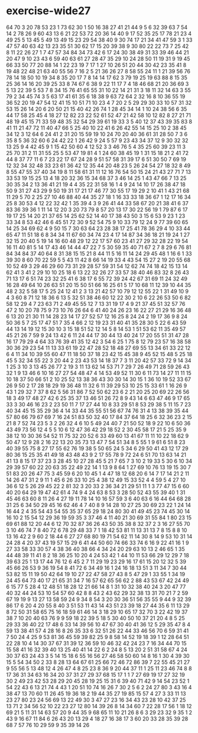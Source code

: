 # exercise-wide27
64
70
3
20
78
53
23
1
73
62
30
1
50
16
38
27
41
21
44
9
5
6
32
39
63
7
54
14
2
78
26
9
60
43
13
6
21
22
53
72
20
36
14
40
9
17
52
35
25
17
78
21
23
4
49
25
5
13
45
5
49
13
49
15
23
29
54
38
40
9
30
74
17
21
34
41
47
59
3
1
33
47
57
40
63
42
13
23
35
51
30
62
17
15
20
39
38
9
30
80
22
22
73
7
25
42
8
11
22
26
27
1
7
47
57
34
84
34
73
42
6
17
24
30
38
49
31
33
39
46
44
21
20
47
9
10
23
43
6
59
40
63
61
27
28
47
35
29
10
24
28
50
11
19
31
9
19
45
66
33
50
77
20
88
14
1
22
23
19
7
17
1
27
10
26
51
20
44
30
42
23
35
41
8
19
48
22
48
21
63
40
55
56
7
16
2
5
21
36
26
27
8
58
55
24
11
1
21
39
56
76
78
14
18
50
10
19
34
8
35
20
17
7
8
14
14
17
62
3
79
19
25
19
63
88
8
15
35
25
36
14
16
20
39
25
33
8
74
67
6
38
9
22
11
17
7
4
18
46
68
21
20
36
69
3
5
13
22
39
5
53
7
8
34
15
76
41
65
55
31
10
22
14
21
31
3
18
11
32
14
63
3
55
79
2
34
45
74
3
5
63
17
41
61
35
6
18
38
9
63
72
64
2
32
16
8
10
36
55
19
36
52
20
19
47
54
12
41
15
10
51
71
10
23
4
7
20
2
5
29
29
30
33
10
57
31
32
53
15
26
14
20
6
20
50
21
15
40
42
26
74
1
28
45
34
14
1
10
24
38
56
6
35
44
17
58
25
45
4
18
27
12
82
23
22
52
61
52
47
21
42
58
10
12
82
8
27
21
71
48
19
45
15
71
33
59
48
35
32
54
29
39
61
19
33
3
5
40
12
37
43
39
35
83
8
41
11
21
47
72
11
40
47
66
5
25
40
10
22
41
6
26
42
55
14
15
25
10
2
38
45
34
12
3
12
64
6
24
41
2
31
20
15
59
19
10
24
70
20
40
36
61
31
28
50
7
3
6
35
8
5
36
32
60
6
24
42
22
1
26
42
9
24
5
57
9
23
43
34
37
12
9
30
32
32
13
25
9
4
42
45
9
1
15
42
50
60
4
12
52
3
3
46
76
5
4
35
25
60
39
23
11
3
25
70
31
2
11
31
55
25
5
53
47
19
81
4
1
24
60
38
45
19
1
31
15
18
21
2
41
72
44
8
37
77
11
6
7
23
22
17
67
24
28
9
51
57
58
31
39
17
6
51
30
50
7
69
19
12
32
34
32
48
33
23
61
36
42
12
35
44
20
48
23
5
26
24
54
27
18
32
8
49
8
55
47
55
37
40
34
19
8
11
58
61
31
11
12
16
76
54
50
15
24
21
43
27
71
7
13
33
53
19
15
25
13
4
18
20
32
36
15
34
68
37
3
46
14
25
1
43
47
66
7
13
25
30
35
34
2
13
36
41
21
19
4
4
35
22
31
58
16
1
4
9
24
14
10
17
26
38
47
18
50
9
31
27
43
29
9
50
19
31
17
21
17
46
77
30
55
17
19
29
2
10
41
1
43
21
68
11
29
5
70
2
25
27
10
46
88
40
44
35
27
18
1
16
33
33
18
36
67
1
12
17
16
34
25
8
30
53
4
12
22
32
42
1
35
39
4
3
9
26
41
44
33
58
67
20
21
38
41
6
37
83
36
39
36
1
11
14
12
20
3
20
73
79
8
57
20
13
17
30
22
56
19
1
79
87
6
17
19
17
25
14
20
21
37
65
14
25
62
52
14
40
17
38
43
50
3
15
6
53
9
23
1
23
33
34
8
53
42
46
6
45
51
72
30
9
52
54
75
9
10
33
79
12
24
9
77
39
60
65
14
25
34
69
62
4
9
50
15
7
30
63
64
23
28
38
17
25
41
78
36
29
4
10
33
44
65
47
11
51
18
6
8
34
34
11
67
60
34
74
23
4
17
14
87
34
36
18
21
19
24
1
27
32
15
20
40
5
19
14
16
60
48
29
12
22
17
57
60
23
41
27
29
32
28
22
19
54
16
11
40
81
5
14
17
43
46
14
44
47
22
7
5
30
59
35
40
71
67
2
7
8
29
6
76
81
84
34
84
37
40
64
8
31
38
15
15
21
8
44
11
5
16
11
14
24
29
45
48
1
16
6
1
33
39
30
8
60
70
22
59
5
5
43
11
42
8
66
14
19
33
4
43
54
15
27
2
19
20
55
68
10
52
49
3
29
46
29
60
73
31
29
28
57
59
31
54
12
62
74
74
18
42
15
13
14
62
41
3
41
2
29
10
10
25
18
6
13
22
32
26
27
33
57
38
40
46
83
32
8
26
43
71
13
17
6
51
74
23
32
25
41
6
38
17
6
55
72
39
24
42
67
31
69
11
24
32
49
16
28
49
64
10
26
63
51
20
15
50
51
66
16
25
61
5
17
10
68
11
12
39
10
44
35
48
2
32
5
58
17
5
25
24
12
41
2
3
13
21
42
57
10
79
12
12
55
22
1
31
49
10
9
4
3
60
8
71
12
18
36
6
13
5
32
51
38
46
60
12
22
30
2
10
6
22
26
53
50
6
82
58
12
29
4
7
23
63
71
2
49
45
55
12
7
13
31
19
17
4
9
21
37
45
51
32
57
76
47
2
10
20
78
75
9
73
10
76
26
64
6
41
40
24
26
23
16
22
27
21
29
16
36
48
6
13
20
21
30
11
14
28
23
14
17
27
52
57
12
16
25
8
24
24
2
19
17
36
9
8
24
50
36
5
7
25
17
47
51
7
35
4
66
2
12
19
23
31
40
41
35
28
30
5
22
6
43
59
44
13
14
19
12
15
30
10
3
15
18
51
52
12
14
5
8
14
53
1
51
53
62
11
35
49
57
45
21
26
7
59
9
24
13
42
6
11
24
44
17
30
44
13
40
24
17
20
55
51
31
47
28
16
17
79
29
4
64
33
76
39
41
35
12
42
3
54
6
25
1
75
8
12
79
23
57
16
38
58
30
36
29
23
54
11
13
33
61
19
22
47
28
52
18
48
27
69
55
13
34
61
33
22
12
6
4
11
34
10
39
55
60
47
11
18
50
37
18
23
42
15
45
38
9
45
52
15
48
5
25
18
45
5
32
34
55
22
3
20
44
2
23
43
53
14
18
37
7
3
11
20
42
57
33
72
9
14
34
1
25
3
10
3
13
45
26
77
2
19
3
11
13
62
14
53
71
7
29
7
26
49
71
28
59
26
43
32
1
9
13
46
6
10
16
27
27
54
48
47
4
14
53
49
52
11
30
6
11
73
14
27
11
11
15
10
18
37
50
66
51
2
10
25
52
13
38
36
43
30
30
14
30
15
1
36
10
19
52
33
67
26
9
50
2
17
28
18
29
19
36
48
11
32
6
11
39
29
53
10
25
15
33
61
1
16
26
9
43
1
29
32
7
37
8
62
5
56
31
86
7
52
50
62
23
6
2
21
20
25
20
69
22
26
56
18
3
49
17
48
27
42
6
25
35
37
13
46
51
26
72
8
9
43
14
6
63
47
46
9
17
65
33
3
30
46
16
23
2
23
50
11
7
17
27
44
10
8
33
29
51
8
53
29
38
5
11
15
7
23
40
34
45
15
35
29
36
4
14
33
44
35
55
51
56
67
74
76
31
4
13
38
39
35
44
57
80
66
79
67
69
7
16
24
51
83
50
32
40
17
84
37
64
18
25
6
32
36
23
2
15
21
8
7
52
74
23
5
3
2
26
32
4
6
10
5
49
24
40
7
21
50
52
18
9
22
10
6
50
36
43
49
73
56
12
4
5
5
10
6
12
47
36
42
29
18
52
2
30
45
58
17
21
5
25
35
9
38
12
10
30
36
54
52
11
75
32
20
52
6
33
49
60
13
41
67
11
11
10
22
18
62
9
50
47
12
9
28
2
16
22
13
20
35
73
13
47
7
54
51
34
8
5
55
1
9
61
6
51
8
23
40
39
55
75
8
27
17
55
62
76
19
38
5
50
65
24
5
34
6
29
50
41
43
12
17
29
80
36
15
25
35
41
49
18
43
48
43
9
2
17
55
78
9
72
24
6
51
70
13
63
14
21
41
13
8
15
17
37
23
3
28
45
10
27
28
45
5
21
7
65
7
3
10
2
19
33
5
30
6
10
34
29
39
57
60
22
20
63
35
22
49
22
14
1
13
9
8
64
1
27
69
10
76
13
19
15
30
7
51
83
20
26
47
75
3
45
59
6
20
10
45
1
4
47
18
12
68
20
6
14
7
17
14
21
2
11
14
26
47
31
2
9
11
1
45
6
26
33
10
25
4
38
12
49
15
33
52
4
4
59
5
4
27
10
36
6
12
5
26
29
45
22
2
81
32
3
20
33
2
36
34
21
29
51
11
1
3
77
47
15
6
60
40
20
64
29
19
47
42
61
4
74
9
4
24
63
8
53
3
28
50
52
43
55
39
40
1
31
45
46
63
60
8
11
26
4
27
19
11
78
14
10
16
57
59
3
6
40
63
6
16
44
64
68
28
31
25
6
34
50
29
45
16
62
46
4
7
40
8
9
14
28
10
27
25
30
69
23
22
1
24
14
16
44
2
4
35
54
43
54
55
35
37
65
29
18
24
80
30
41
49
45
23
74
45
30
14
16
10
2
15
54
12
29
36
19
59
35
3
37
46
4
11
40
21
30
69
31
55
84
1
80
23
15
69
61
88
12
20
44
6
12
70
32
87
36
26
43
50
35
38
8
32
37
2
3
16
27
55
70
3
10
46
74
7
8
40
72
6
78
29
48
33
7
1
18
42
53
81
11
13
31
13
7
8
15
8
8
10
13
16
42
2
9
60
2
18
44
6
27
27
68
80
19
71
54
62
11
14
30
8
14
9
53
10
31
14
24
28
4
20
37
43
19
57
15
29
6
41
44
50
60
74
66
33
74
6
16
9
22
41
16
1
9
27
33
58
33
30
57
4
38
36
40
38
66
4
34
24
20
29
63
10
13
2
46
65
1
35
44
48
39
11
41
8
2
18
36
25
10
20
4
24
53
42
1
44
10
11
53
66
29
12
29
7
18
39
63
25
1
13
17
44
76
12
6
45
2
7
11
29
19
23
29
16
17
61
15
20
12
32
5
39
45
66
26
53
9
36
19
54
8
41
72
6
34
49
16
1
24
16
18
13
51
3
11
34
7
30
44
53
82
15
11
19
50
42
64
19
10
27
22
47
58
27
43
8
5
47
29
1
33
55
1
34
19
24
45
64
73
40
17
21
65
31
34
7
16
57
62
65
56
62
2
88
43
53
67
42
24
49
6
15
77
5
28
4
12
48
51
18
28
12
21
66
14
8
1
31
10
32
38
40
24
3
20
47
77
40
32
44
24
53
10
54
57
60
42
8
8
43
2
43
62
29
32
38
13
31
70
21
7
2
59
67
19
19
9
13
27
13
58
59
24
9
34
8
54
3
20
30
36
51
56
35
55
9
44
9
32
39
86
17
6
20
4
20
55
8
40
3
51
53
11
43
14
43
51
23
39
18
27
44
35
6
11
13
29
8
72
50
31
58
65
75
16
18
59
61
46
14
3
18
29
10
65
17
32
70
3
22
42
19
37
38
7
10
20
40
63
76
9
9
59
18
22
39
5
18
5
30
40
50
10
37
21
20
4
8
5
25
29
33
36
40
22
17
48
6
33
14
39
56
10
47
67
30
40
41
36
12
5
29
35
47
8
4
59
13
38
41
57
4
28
16
8
26
35
33
6
32
51
26
22
44
33
46
56
70
6
59
31
41
7
50
24
4
25
9
53
81
36
45
59
39
82
25
9
8
58
14
52
19
18
39
1
12
28
64
51
22
28
10
4
14
30
37
67
31
39
12
36
59
10
46
32
42
24
23
7
16
34
44
70
15
15
58
41
16
32
39
40
13
25
40
41
14
22
6
2
24
8
5
13
20
2
51
31
58
67
4
24
30
37
63
24
43
3
5
14
15
18
6
55
16
56
27
46
58
50
60
14
8
16
1
30
4
39
30
15
5
54
34
50
2
33
8
28
13
64
67
61
25
66
72
46
72
86
39
7
22
55
45
21
27
9
55
56
5
13
48
12
4
26
47
4
8
25
23
8
36
9
20
44
37
11
1
25
11
23
46
74
8
8
17
36
31
34
63
16
34
20
37
31
27
29
37
68
15
17
1
1
7
27
69
19
17
27
32
19
30
2
49
23
42
53
28
29
20
45
28
19
25
15
31
6
39
40
71
42
9
14
54
23
52
1
54
22
43
6
13
21
74
4
43
1
20
51
10
74
16
26
7
30
2
5
6
2
24
27
80
3
43
16
4
38
47
13
70
60
11
26
45
19
36
18
2
19
44
35
27
19
85
15
57
4
27
3
33
11
13
23
27
80
23
24
56
69
13
22
49
30
3
47
27
23
16
34
43
23
28
10
42
37
25
13
71
2
34
56
52
10
22
23
27
12
80
14
39
26
8
14
34
60
7
22
28
17
56
1
18
12
69
21
5
11
31
14
63
57
20
9
44
35
9
68
65
11
10
21
26
8
6
3
29
23
32
9
35
1
2
43
9
16
67
11
84
6
26
43
20
13
29
4
18
27
16
38
17
3
60
20
33
28
35
39
28
68
7
57
76
10
29
59
9
35
39
14
26
